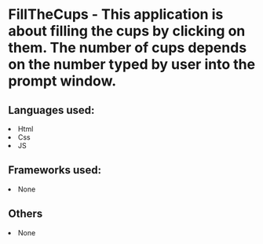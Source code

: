 # FillTheCups - This application is about filling the cups by clicking on them. The number of cups depends on the number typed by user into the prompt window.

## Languages used:
<li>Html</li>
<li>Css</li>
<li>JS</li>

## Frameworks used:
<li>None</li>

## Others
<li>None</li>
